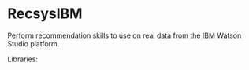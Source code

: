 # RecsysIBM
Perform recommendation skills to use on real data from the IBM Watson Studio platform.

Libraries:

